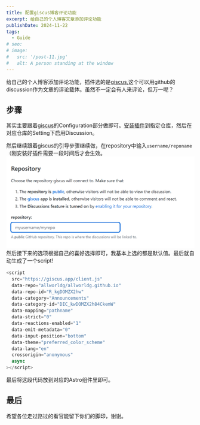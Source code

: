 ```yaml
---
title: 配置giscus博客评论功能
excerpt: 给自己的个人博客文章添加评论功能
publishDate: 2024-11-22
tags:
  - Guide
# seo:
# image:
#   src: '/post-11.jpg'
#   alt: A person standing at the window
---
```


给自己的个人博客添加评论功能，插件选的是[giscus](https://giscus.app/),这个可以用github的discussion作为文章的评论载体。虽然不一定会有人来评论，但万一呢？

## 步骤

其实主要跟着[giscus](https://giscus.app/)的Configuration部分做即可。[安装插件](https://github.com/apps/giscus)到指定仓库，然后在对应仓库的Setting下启用Discussion。

然后继续跟着giscus的引导步骤继续做，在repository中输入`username/reponame`（刚安装好插件需要一段时间后才会生效。![](/public/add-giscus.md/add-giscus.md-${21-09-10}.png)然后接下来的选项根据自己的喜好选择即可，我基本上选的都是默认值。最后就自动生成了一个script!

```javascript
<script
  src="https://giscus.app/client.js"
  data-repo="allworldg/allworldg.github.io"
  data-repo-id="R_kgDOMZX2hw"
  data-category="Announcements"
  data-category-id="DIC_kwDOMZX2h84CkemW"
  data-mapping="pathname"
  data-strict="0"
  data-reactions-enabled="1"
  data-emit-metadata="0"
  data-input-position="bottom"
  data-theme="preferred_color_scheme"
  data-lang="en"
  crossorigin="anonymous"
  async
></script>
```

最后将这段代码放到对应的Astro组件里即可。

## 最后

希望各位走过路过的看官能留下你们的脚印，谢谢。
